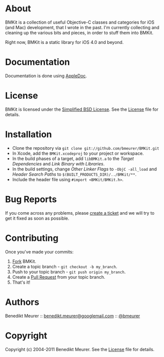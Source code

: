 About
=====

BMKit is a collection of useful Objective-C classes and categories for iOS (and Mac) development, that I wrote in the past. I'm currently collecting and cleaning up the various bits and pieces, in order to stuff them into BMKit.

Right now, BMKit is a static library for iOS 4.0 and beyond.


Documentation
=============

Documentation is done using [AppleDoc](http://github.com/tomaz/appledoc).


License
=======

BMKit is licensed under the [Simplified BSD License](http://en.wikipedia.org/wiki/BSD_license).
See the [License](http://github.com/bmeurer/BMKit/blob/master/LICENSE) file for details.


Installation
============

* Clone the repository via `git clone git://github.com/bmeurer/BMKit.git`
* In Xcode, add the `BMKit.xcodeproj` to your project or workspace.
* In the build phases of a target, add `libBMKit.a` to the _Target Dependencies_ and _Link Binary with Libraries_.
* In the build settings, change _Other Linker Flags_ to `-ObjC -all_load` and _Header Search Paths_ to `$(BUILT_PRODUCTS_DIR)/../BMKit/**`.
* Include the header file using `#import <BMKit/BMKit.h>`.


Bug Reports
===========

If you come across any problems, please [create a ticket](http://github.com/bmeurer/BMKit/issues) and we will try to get it fixed as soon as possible.


Contributing
============

Once you've made your commits:

1. [Fork](http://help.github.com/fork-a-repo/ "Fork a repo") BMKit.
2. Create a topic branch - `git checkout -b my_branch`.
3. Push to your topic branch - `git push origin my_branch`.
4. Create a [Pull Request](http://help.github.com/pull-requests/ "Send pull requests") from your topic branch.
5. That's it!


Authors
=======

Benedikt Meurer :: benedikt.meurer@googlemail.com :: [@bmeurer](http://twitter.com/bmeurer)


Copyright
=========

Copyright (c) 2004-2011 Benedikt Meurer. See the [License](http://github.com/bmeurer/BMKit/blob/master/LICENSE) file for details.

